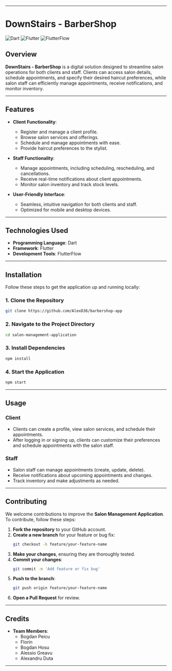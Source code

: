 
---

# **DownStairs - BarberShop**

![Dart](https://img.shields.io/badge/Dart-2.18-blue?style=flat-square) 
![Flutter](https://img.shields.io/badge/Flutter-3.10.0-blue?style=flat-square) 
![FlutterFlow](https://img.shields.io/badge/FlutterFlow-3.x-yellow?style=flat-square)

## **Overview**

**DownStairs - BarberShop** is a digital solution designed to streamline salon operations for both clients and staff. Clients can access salon details, schedule appointments, and specify their desired haircut preferences, while salon staff can efficiently manage appointments, receive notifications, and monitor inventory.

---

## **Features**

- **Client Functionality**:
  - Register and manage a client profile.
  - Browse salon services and offerings.
  - Schedule and manage appointments with ease.
  - Provide haircut preferences to the stylist.

- **Staff Functionality**:
  - Manage appointments, including scheduling, rescheduling, and cancellations.
  - Receive real-time notifications about client appointments.
  - Monitor salon inventory and track stock levels.

- **User-Friendly Interface**:
  - Seamless, intuitive navigation for both clients and staff.
  - Optimized for mobile and desktop devices.

---

## **Technologies Used**

- **Programming Language**: Dart
- **Framework**: Flutter
- **Development Tools**: FlutterFlow

---

## **Installation**

Follow these steps to get the application up and running locally:

### **1. Clone the Repository**

```bash
git clone https://github.com/AlexD36/barbershop-app
```

### **2. Navigate to the Project Directory**

```bash
cd salon-management-application
```

### **3. Install Dependencies**

```bash
npm install
```

### **4. Start the Application**

```bash
npm start
```

---

## **Usage**

### **Client**
- Clients can create a profile, view salon services, and schedule their appointments.
- After logging in or signing up, clients can customize their preferences and schedule appointments with the salon staff.

### **Staff**
- Salon staff can manage appointments (create, update, delete).
- Receive notifications about upcoming appointments and changes.
- Track inventory and make adjustments as needed.

---

## **Contributing**

We welcome contributions to improve the **Salon Management Application**. To contribute, follow these steps:

1. **Fork the repository** to your GitHub account.
2. **Create a new branch** for your feature or bug fix:
   ```bash
   git checkout -b feature/your-feature-name
   ```
3. **Make your changes**, ensuring they are thoroughly tested.
4. **Commit your changes**:
   ```bash
   git commit -m 'Add feature or fix bug'
   ```
5. **Push to the branch**:
   ```bash
   git push origin feature/your-feature-name
   ```
6. **Open a Pull Request** for review.

---

## **Credits**

- **Team Members**:
  - Bogdan Peicu
  - Florin
  - Bogdan Hosu
  - Alessio Greavu
  - Alexandru Duta

---
